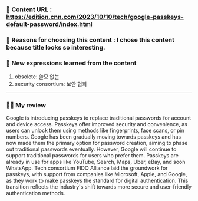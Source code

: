 ### 📍 Content URL : https://edition.cnn.com/2023/10/10/tech/google-passkeys-default-password/index.html
### 💭 Reasons for choosing this content : I chose this content because title looks so interesting.
### 🌟 New expressions learned from the content

1. obsolete: 쓸모 없는
2. security consortium: 보안 협회 
   
---

### 🙋‍♀️ My review
Google is introducing passkeys to replace traditional passwords for account and device access. Passkeys offer improved security and convenience, as users can unlock them using methods like fingerprints, face scans, or pin numbers. Google has been gradually moving towards passkeys and has now made them the primary option for password creation, aiming to phase out traditional passwords eventually. However, Google will continue to support traditional passwords for users who prefer them. Passkeys are already in use for apps like YouTube, Search, Maps, Uber, eBay, and soon WhatsApp. Tech consortium FIDO Alliance laid the groundwork for passkeys, with support from companies like Microsoft, Apple, and Google, as they work to make passkeys the standard for digital authentication. This transition reflects the industry's shift towards more secure and user-friendly authentication methods.

